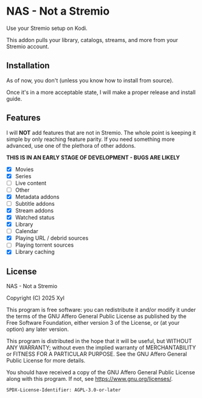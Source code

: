# NAS - Not a Stremio

Use your Stremio setup on Kodi.

This addon pulls your library, catalogs, streams, and more from your Stremio account.

## Installation

As of now, you don't (unless you know how to install from source).

Once it's in a more acceptable state, I will make a proper release and install guide.

## Features

I will **NOT** add features that are not in Stremio. The whole point is keeping it simple by only reaching feature parity. If you need something more advanced, use one of the plethora of other addons.

**THIS IS IN AN EARLY STAGE OF DEVELOPMENT - BUGS ARE LIKELY**

- [x] Movies
- [x] Series
- [ ] Live content
- [ ] Other
- [x] Metadata addons
- [ ] Subtitle addons
- [x] Stream addons
- [x] Watched status
- [x] Library
- [ ] Calendar
- [x] Playing URL / debrid sources
- [ ] Playing torrent sources
- [x] Library caching

## License

NAS - Not a Stremio

Copyright (C) 2025 Xyl

This program is free software: you can redistribute it and/or modify it under the terms of the GNU Affero General Public License as published by the Free Software Foundation, either version 3 of the License, or (at your option) any later version.

This program is distributed in the hope that it will be useful, but WITHOUT ANY WARRANTY; without even the implied warranty of MERCHANTABILITY or FITNESS FOR A PARTICULAR PURPOSE. See the GNU Affero General Public License for more details.

You should have received a copy of the GNU Affero General Public License along with this program. If not, see <https://www.gnu.org/licenses/>.

```
SPDX-License-Identifier: AGPL-3.0-or-later
```